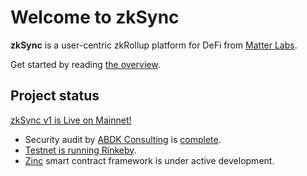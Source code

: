 # Welcome to zkSync

**zkSync** is a user-centric zkRollup platform for DeFi from [Matter Labs](https://matter-labs.io).

Get started by reading [the overview](/faq/intro.html).

## Project status

[zkSync v1 is Live on Mainnet!](https://medium.com/matter-labs/zksync-is-live-bringing-trustless-scalable-payments-to-ethereum-9c634b3e6823)

- Security audit by [ABDK Consulting](https://www.abdk.consulting/) is [complete](/zksync-1.0-audit.pdf).
- [Testnet is running Rinkeby](https://testnet.zksync.io).
- [Zinc](https://github.com/matter-labs/zinc) smart contract framework is under active development.
